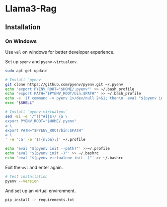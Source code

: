 # Llama3-Rag

## Installation

### On Windows

Use `wsl` on windows for better developer experience.

Set up `pyenv` and `pyenv-virtualenv`.

```bash
sudo apt-get update

# Install `pyenv`
git clone https://github.com/pyenv/pyenv.git ~/.pyenv
echo 'export PYENV_ROOT="$HOME/.pyenv"' >> ~/.bash_profile
echo 'export PATH="$PYENV_ROOT/bin:$PATH"' >> ~/.bash_profile
echo -e 'if command -v pyenv 1>/dev/null 2>&1; then\n  eval "$(pyenv init -)"\nfi' >> ~/.bash_profile
exec "$SHELL"

# Install `pyenv-virtualenv`
sed -Ei -e '/^([^#]|$)/ {a \
export PYENV_ROOT="$HOME/.pyenv"
a \
export PATH="$PYENV_ROOT/bin:$PATH"
a \
' -e ':a' -e '$!{n;ba};}' ~/.profile

echo 'eval "$(pyenv init --path)"' >>~/.profile
echo 'eval "$(pyenv init -)"' >> ~/.bashrc
echo 'eval "$(pyenv virtualenv-init -)"' >> ~/.bashrc
```

Exit the `wsl` and enter again.

```bash
# Test installation
pyenv --version
```

And set up an virtual environment.

```bash
pip install -r requirements.txt
```

